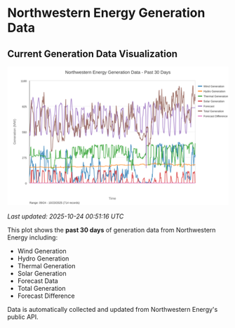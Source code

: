 # Northwestern Energy Generation Data

## Current Generation Data Visualization

![Northwestern Energy Generation Data](images/nwe_generation_plot.svg)

*Last updated: 2025-10-24 00:51:16 UTC*

This plot shows the **past 30 days** of generation data from Northwestern Energy including:
- Wind Generation
- Hydro Generation  
- Thermal Generation
- Solar Generation
- Forecast Data
- Total Generation
- Forecast Difference

Data is automatically collected and updated from Northwestern Energy's public API.

